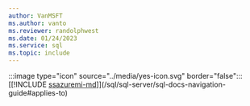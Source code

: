 ```yaml
---
author: VanMSFT
ms.author: vanto
ms.reviewer: randolphwest
ms.date: 01/24/2023
ms.service: sql
ms.topic: include
---
```


:::image type="icon" source="../media/yes-icon.svg" border="false"::: [[!INCLUDE [ssazuremi-md](../ssazuremi-md.md)]](/sql/sql-server/sql-docs-navigation-guide#applies-to)
